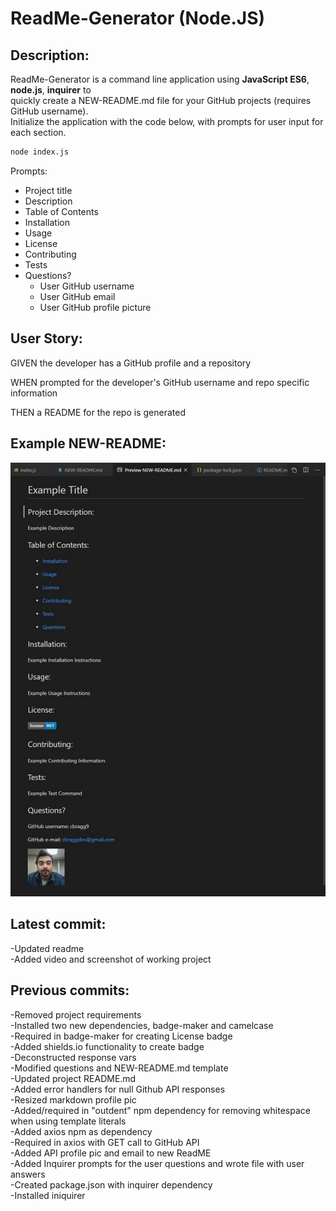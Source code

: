 # ReadMe-Generator (Node.JS)  
## Description:  

ReadMe-Generator is a command line application using **JavaScript ES6**, **node.js**, **inquirer** to  
quickly create a NEW-README.md file for your GitHub projects (requires GitHub username).  
Initialize the application with the code below, with prompts for user input for each section.

```sh
node index.js
```
Prompts:  
* Project title  
* Description  
* Table of Contents  
* Installation  
* Usage  
* License  
* Contributing  
* Tests  
* Questions?   
  * User GitHub username  
  * User GitHub email
  * User GitHub profile picture   

## User Story:  
GIVEN the developer has a GitHub profile and a repository  

WHEN prompted for the developer's GitHub username and repo specific information  

THEN a README for the repo is generated  

## Example NEW-README:  
![Example NEW-README.md](./example_readme.JPG)

## Latest commit:  
-Updated readme   
-Added video and screenshot of working project  

## Previous commits:  
-Removed project requirements  
-Installed two new dependencies, badge-maker and camelcase  
-Required in badge-maker for creating License badge   
-Added shields.io functionality to create badge  
-Deconstructed response vars  
-Modified questions and NEW-README.md template  
-Updated project README.md   
-Added error handlers for null Github API responses  
-Resized markdown profile pic  
-Added/required in "outdent" npm dependency for removing whitespace when using template literals   
-Added axios npm as dependency  
-Required in axios with GET call to GitHub API  
-Added API profile pic and email to new ReadME  
-Added Inquirer prompts for the user questions and wrote file with user answers  
-Created package.json with inquirer dependency  
-Installed iniquirer  